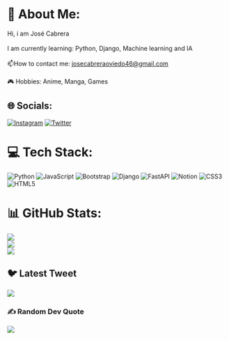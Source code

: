 # 💫 About Me:
Hi, i am José Cabrera<br><br>I am currently learning: Python, Django, Machine learning and IA<br><br>📫How to contact me: josecabreraoviedo46@gmail.com<br><br>🎮 Hobbies: Anime, Manga, Games


## 🌐 Socials:
[![Instagram](https://img.shields.io/badge/Instagram-%23E4405F.svg?logo=Instagram&logoColor=white)](https://instagram.com/Joselo_09) [![Twitter](https://img.shields.io/badge/Twitter-%231DA1F2.svg?logo=Twitter&logoColor=white)](https://twitter.com/JCabrera_Dv) 

# 💻 Tech Stack:
![Python](https://img.shields.io/badge/python-3670A0?style=for-the-badge&logo=python&logoColor=ffdd54) ![JavaScript](https://img.shields.io/badge/javascript-%23323330.svg?style=for-the-badge&logo=javascript&logoColor=%23F7DF1E) ![Bootstrap](https://img.shields.io/badge/bootstrap-%23563D7C.svg?style=for-the-badge&logo=bootstrap&logoColor=white) ![Django](https://img.shields.io/badge/django-%23092E20.svg?style=for-the-badge&logo=django&logoColor=white) ![FastAPI](https://img.shields.io/badge/FastAPI-005571?style=for-the-badge&logo=fastapi) ![Notion](https://img.shields.io/badge/Notion-%23000000.svg?style=for-the-badge&logo=notion&logoColor=white) ![CSS3](https://img.shields.io/badge/css3-%231572B6.svg?style=for-the-badge&logo=css3&logoColor=white) ![HTML5](https://img.shields.io/badge/html5-%23E34F26.svg?style=for-the-badge&logo=html5&logoColor=white)
# 📊 GitHub Stats:
![](https://github-readme-stats.vercel.app/api?username=Jose-CabreraO&theme=dark&hide_border=false&include_all_commits=false&count_private=false)<br/>
![](https://github-readme-streak-stats.herokuapp.com/?user=Jose-CabreraO&theme=dark&hide_border=false)<br/>
![](https://github-readme-stats.vercel.app/api/top-langs/?username=Jose-CabreraO&theme=dark&hide_border=false&include_all_commits=false&count_private=false&layout=compact)

## 🐦 Latest Tweet
[![](https://gtce.itsvg.in/api?username=JCabrera_Dv)](https://github.com/VishwaGauravIn/github-twitter-card-embed)

### ✍️ Random Dev Quote
![](https://quotes-github-readme.vercel.app/api?type=horizontal&theme=radical)

<!-- Proudly created with GPRM ( https://gprm.itsvg.in ) -->
